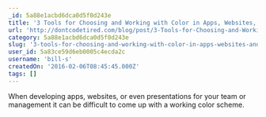 ```yaml
---
_id: 5a88e1acbd6dca0d5f0d243e
title: '3 Tools for Choosing and Working with Color in Apps, Websites, and Print'
url: 'http://dontcodetired.com/blog/post/3-Tools-for-Choosing-and-Working-with-Color-in-Apps-Websites-and-Print.aspx'
category: 5a88e1acbd6dca0d5f0d243e
slug: '3-tools-for-choosing-and-working-with-color-in-apps-websites-and-print'
user_id: 5a83ce59d6eb0005c4ecda2c
username: 'bill-s'
createdOn: '2016-02-06T08:45:45.000Z'
tags: []
---
```


When developing apps, websites, or even presentations for your team or management it can be difficult to come up with a working color scheme.
